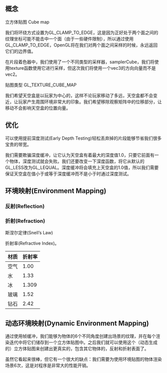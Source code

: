 ## 概念

立方体贴图 Cube map

我们将环绕方式设置为GL_CLAMP_TO_EDGE，这是因为正好处于两个面之间的纹理坐标可能不能击中一个面（由于一些硬件限制），所以通过使用GL_CLAMP_TO_EDGE，OpenGL将在我们对两个面之间采样的时候，永远返回它们的边界值。

在片段着色器中，我们使用了一个不同类型的采样器，samplerCube，我们将使用texture函数使用它进行采样，但这次我们将使用一个vec3的方向向量而不是vec2。

贴图类型 GL_TEXTURE_CUBE_MAP

我们希望天空盒是以玩家为中心的，这样不论玩家移动了多远，天空盒都不会变近，让玩家产生周围环境非常大的印象。我们希望移除观察矩阵中的位移部分，让移动不会影响天空盒的位置向量。

## 优化

可以使用提前深度测试(Early Depth Testing)轻松丢弃掉的片段能够节省我们很多宝贵的带宽。

我们需要欺骗深度缓冲，让它认为天空盒有着最大的深度值1.0，只要它前面有一个物体，深度测试就会失败。我们还要改变一下深度函数，将它从默认的GL_LESS改为GL_LEQUAL。深度缓冲将会填充上天空盒的1.0值，所以我们需要保证天空盒在值小于或等于深度缓冲而不是小于时通过深度测试。

## 环境映射(Environment Mapping)

### 反射(Reflection)

### 折射(Refraction)

斯涅尔定律(Snell’s Law)

折射率(Refractive Index)。

|材质|折射率|
|--|--|
空气|1.00
水|1.33
冰|1.309
玻璃|1.52
钻石|2.42

## 动态环境映射(Dynamic Environment Mapping)

通过使用帧缓冲，我们能够为物体的6个不同角度创建出场景的纹理，并在每个渲染迭代中将它们储存到一个立方体贴图中。之后我们就可以使用这个（动态生成的）立方体贴图来创建出更真实的，包含其它物体的，反射和折射表面了。

虽然它看起来很棒，但它有一个很大的缺点：我们需要为使用环境贴图的物体渲染场景6次，这是对程序是非常大的性能开销。